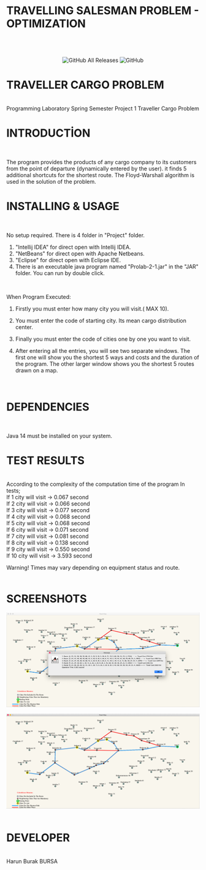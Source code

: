 # TRAVELLING SALESMAN PROBLEM - OPTIMIZATION #
<br/>
<br/>
<br/>

<div align="center" >
 <img alt="GitHub All Releases" src="https://img.shields.io/github/downloads/1hbb/TSP-Optimization/total">  
 <img alt="GitHub" src="https://img.shields.io/github/license/1hbb/TSP-Optimization">           
</div>




# TRAVELLER CARGO PROBLEM #

<br/>
Programming Laboratory Spring Semester Project 1 Traveller Cargo Problem 
<br/>

# INTRODUCTİON #
<br/>

The program provides the products of any cargo company to its customers from the point of departure (dynamically entered by the user).
it finds 5 additional shortcuts for the shortest route. The Floyd-Warshall algorithm is used in the solution of the problem.
<br/>



# INSTALLING & USAGE #
<br/>

No setup required. There is 4 folder in "Project" folder.

1) "Intellij IDEA" for direct open with Intellij IDEA.
2) "NetBeans" for direct open with Apache Netbeans.
3) "Eclipse" for direct open with Eclipse IDE.
4) There is an executable java program named "Prolab-2-1.jar" in the "JAR" folder. 
   You can run by double click.

<br/>


When Program Executed:
1) Firstly you must enter how many city you will visit.( MAX 10).  

2) You must enter the code of starting city. Its mean cargo distribution center.

3) Finally you must enter the code of cities one by one you want to visit.

4) After entering all the entries, you will see two separate windows.
   The first one will show you the shortest 5 ways and costs and the duration of the program.
   The other larger window shows you the shortest 5 routes drawn on a map.
<br/>



# DEPENDENCIES #
<br/>

Java 14 must be installed on your system. 
<br/>


# TEST RESULTS #
<br/>
According to the complexity of the computation time of the program In tests;
<br/>
If 1 city will visit -> 0.067 second <br/>
If 2 city will visit -> 0.066 second <br/>
If 3 city will visit -> 0.077 second <br/>
If 4 city will visit -> 0.068 second <br/>
If 5 city will visit -> 0.068 second <br/>
If 6 city will visit -> 0.071 second <br/>
If 7 city will visit -> 0.081 second <br/>
If 8 city will visit -> 0.138 second <br/>
If 9 city will visit -> 0.550 second <br/>
If 10 city will visit -> 3.593 second <br/>

Warning! Times may vary depending on equipment status and route.
<br/>
<br/>

# SCREENSHOTS #

![Alt text](https://github.com/1hbb/TSP-Optimization/blob/master/screenshots/Ekran%20Resmi%202020-05-22%2013.20.08.png "1")
<br/>

![Alt text](https://github.com/1hbb/TSP-Optimization/blob/master/screenshots/Ekran%20Resmi%202020-05-22%2013.20.27.png "2")
<br/>
<br/>
# DEVELOPER #
<br/>
Harun Burak BURSA

